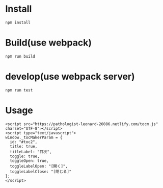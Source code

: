 # Install

    npm install

# Build(use webpack)

    npm run build

# develop(use webpack server)

    npm run test

# Usage 

    <script src="https://pathologist-leonard-26086.netlify.com/tocm.js" charset="UTF-8"></script>
    <script type="text/javascript">
    window._tocMakerParam = {
      id: "#toc2",
      title: true,
      titleLabel: "目次",
      toggle: true,
      toggleOpen: true,
      toggleLabelOpen: "[開く]",
      toggleLabelClose: "[閉じる]"
    };
    </script>


